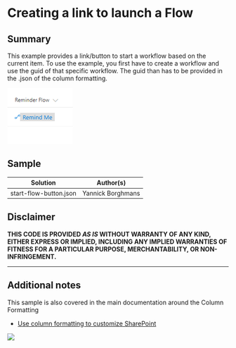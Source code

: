 # Creating a link to launch a Flow

## Summary
This example provides a link/button to start a workflow based on the current item.
To use the example, you first have to create a workflow and use the guid of that specific workflow. The guid than has to be provided in the .json of the column formatting.

![screenshot of the sample](./screenshot.png)

## Sample

Solution|Author(s)
--------|---------
start-flow-button.json | Yannick Borghmans



## Disclaimer
**THIS CODE IS PROVIDED *AS IS* WITHOUT WARRANTY OF ANY KIND, EITHER EXPRESS OR IMPLIED, INCLUDING ANY IMPLIED WARRANTIES OF FITNESS FOR A PARTICULAR PURPOSE, MERCHANTABILITY, OR NON-INFRINGEMENT.**

---

## Additional notes
This sample is also covered in the main documentation around the Column Formatting

- [Use column formatting to customize SharePoint](https://docs.microsoft.com/en-us/sharepoint/dev/declarative-customization/column-formatting)

<img src="https://telemetry.sharepointpnp.com/sp-dev-column-formatting/samples/generic-start-flow" />
